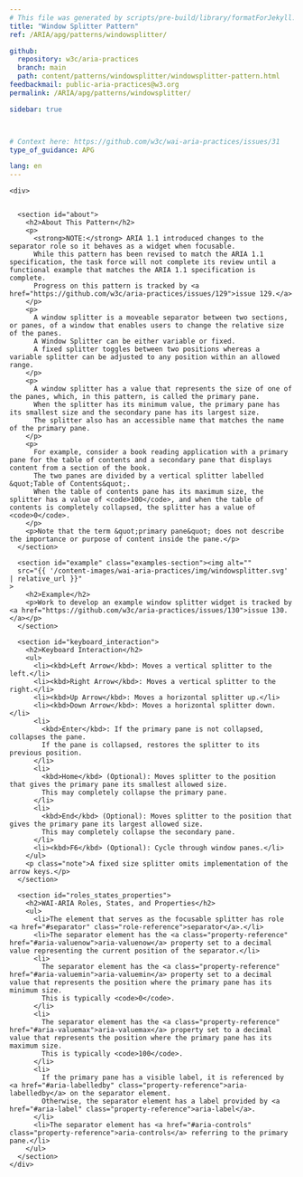 ```yaml
---
# This file was generated by scripts/pre-build/library/formatForJekyll.js
title: "Window Splitter Pattern"
ref: /ARIA/apg/patterns/windowsplitter/

github:
  repository: w3c/aria-practices
  branch: main
  path: content/patterns/windowsplitter/windowsplitter-pattern.html
feedbackmail: public-aria-practices@w3.org
permalink: /ARIA/apg/patterns/windowsplitter/

sidebar: true



# Context here: https://github.com/w3c/wai-aria-practices/issues/31
type_of_guidance: APG

lang: en
---
```

<meta charset="UTF-8" />
<meta content="width=device-width, initial-scale=1.0" name="viewport" />
<title>Window Splitter Pattern</title>

<script src="../../shared/js/highlight.pack.js"></script>
<script src="../../shared/js/app.js"></script>
<script src="../../shared/js/skipto.js"></script>


<link 
  rel="stylesheet"
  href="{{ '/content-assets/wai-aria-practices/styles.css' | relative_url }}"
>
<!-- Code highlighting styles -->
<link 
  rel="stylesheet"
  href="{{ '/ARIA/apg/shared/css/github.css' | relative_url }}"
>

<script>
const addBodyClass = undefined;
const enableSidebar = true;
if (addBodyClass) document.body.classList.add(addBodyClass);
if (enableSidebar) document.body.classList.add('has-sidebar');
</script>
    

<script>
    const parentPage = window.location.pathname.match(
      /\/(patterns|practices)\//
    )?.[1];
    if (parentPage) {
      const parentHref = 'a[href*="' + parentPage + '"]';
      document.querySelector(parentHref).classList.add('active');
    }
  </script>
<div>

    <div>
      

      <section id="about">
        <h2>About This Pattern</h2>
        <p>
          <strong>NOTE:</strong> ARIA 1.1 introduced changes to the separator role so it behaves as a widget when focusable.
          While this pattern has been revised to match the ARIA 1.1 specification, the task force will not complete its review until a functional example that matches the ARIA 1.1 specification is complete.
          Progress on this pattern is tracked by <a href="https://github.com/w3c/aria-practices/issues/129">issue 129.</a>
        </p>
        <p>
          A window splitter is a moveable separator between two sections, or panes, of a window that enables users to change the relative size of the panes.
          A Window Splitter can be either variable or fixed.
          A fixed splitter toggles between two positions whereas a variable splitter can be adjusted to any position within an allowed range.
        </p>
        <p>
          A window splitter has a value that represents the size of one of the panes, which, in this pattern, is called the primary pane.
          When the splitter has its minimum value, the primary pane has its smallest size and the secondary pane has its largest size.
          The splitter also has an accessible name that matches the name of the primary pane.
        </p>
        <p>
          For example, consider a book reading application with a primary pane for the table of contents and a secondary pane that displays content from a section of the book.
          The two panes are divided by a vertical splitter labelled &quot;Table of Contents&quot;.
          When the table of contents pane has its maximum size, the splitter has a value of <code>100</code>, and when the table of contents is completely collapsed, the splitter has a value of <code>0</code>.
        </p>
        <p>Note that the term &quot;primary pane&quot; does not describe the importance or purpose of content inside the pane.</p>
      </section>

      <section id="example" class="examples-section"><img alt="" 
      src="{{ '/content-images/wai-aria-practices/img/windowsplitter.svg' | relative_url }}"
    >
        <h2>Example</h2>
        <p>Work to develop an example window splitter widget is tracked by <a href="https://github.com/w3c/aria-practices/issues/130">issue 130.</a></p>
      </section>

      <section id="keyboard_interaction">
        <h2>Keyboard Interaction</h2>
        <ul>
          <li><kbd>Left Arrow</kbd>: Moves a vertical splitter to the left.</li>
          <li><kbd>Right Arrow</kbd>: Moves a vertical splitter to the right.</li>
          <li><kbd>Up Arrow</kbd>: Moves a horizontal splitter up.</li>
          <li><kbd>Down Arrow</kbd>: Moves a horizontal splitter down.</li>
          <li>
            <kbd>Enter</kbd>: If the primary pane is not collapsed, collapses the pane.
            If the pane is collapsed, restores the splitter to its previous position.
          </li>
          <li>
            <kbd>Home</kbd> (Optional): Moves splitter to the position that gives the primary pane its smallest allowed size.
            This may completely collapse the primary pane.
          </li>
          <li>
            <kbd>End</kbd> (Optional): Moves splitter to the position that gives the primary pane its largest allowed size.
            This may completely collapse the secondary pane.
          </li>
          <li><kbd>F6</kbd> (Optional): Cycle through window panes.</li>
        </ul>
        <p class="note">A fixed size splitter omits implementation of the arrow keys.</p>
      </section>

      <section id="roles_states_properties">
        <h2>WAI-ARIA Roles, States, and Properties</h2>
        <ul>
          <li>The element that serves as the focusable splitter has role <a href="#separator" class="role-reference">separator</a>.</li>
          <li>The separator element has the <a class="property-reference" href="#aria-valuenow">aria-valuenow</a> property set to a decimal value representing the current position of the separator.</li>
          <li>
            The separator element has the <a class="property-reference" href="#aria-valuemin">aria-valuemin</a> property set to a decimal value that represents the position where the primary pane has its minimum size.
            This is typically <code>0</code>.
          </li>
          <li>
            The separator element has the <a class="property-reference" href="#aria-valuemax">aria-valuemax</a> property set to a decimal value that represents the position where the primary pane has its maximum size.
            This is typically <code>100</code>.
          </li>
          <li>
            If the primary pane has a visible label, it is referenced by <a href="#aria-labelledby" class="property-reference">aria-labelledby</a> on the separator element.
            Otherwise, the separator element has a label provided by <a href="#aria-label" class="property-reference">aria-label</a>.
          </li>
          <li>The separator element has <a href="#aria-controls" class="property-reference">aria-controls</a> referring to the primary pane.</li>
        </ul>
      </section>
    </div>
  
</div>
<script 
  src="{{ '/ARIA/apg/shared/js/skipto.js' | relative_url }}"
></script>
